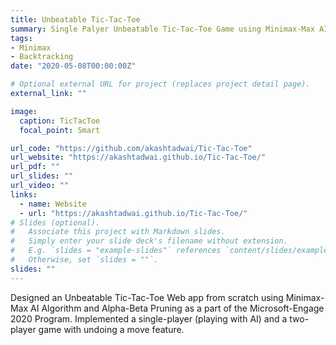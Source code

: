 ```yaml
---
title: Unbeatable Tic-Tac-Toe
summary: Single Palyer Unbeatable Tic-Tac-Toe Game using Minimax-Max AI Algorithm and Alpha-Beta Pruning
tags:
- Minimax 
- Backtracking
date: "2020-05-08T00:00:00Z"

# Optional external URL for project (replaces project detail page).
external_link: ""

image:
  caption: TicTacToe      
  focal_point: Smart

url_code: "https://github.com/akashtadwai/Tic-Tac-Toe"
url_website: "https://akashtadwai.github.io/Tic-Tac-Toe/"
url_pdf: ""
url_slides: ""
url_video: ""
links:
  - name: Website
  - url: "https://akashtadwai.github.io/Tic-Tac-Toe/"
# Slides (optional).
#   Associate this project with Markdown slides.
#   Simply enter your slide deck's filename without extension.
#   E.g. `slides = "example-slides"` references `content/slides/example-slides.md`.
#   Otherwise, set `slides = ""`.
slides: ""
---
```

Designed an Unbeatable Tic-Tac-Toe Web app from scratch using Minimax-Max AI Algorithm and Alpha-Beta Pruning as a part of the Microsoft-Engage 2020 Program. Implemented a single-player (playing with AI) and a two-player game with undoing a move feature.